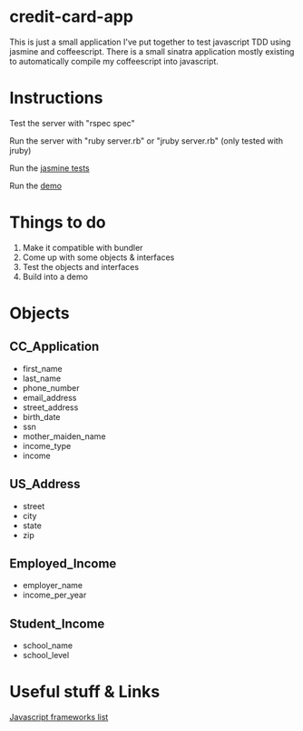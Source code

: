 credit-card-app
===============
This is just a small application I've put together to test javascript TDD using jasmine and coffeescript. There is a
small sinatra application mostly existing to automatically compile my coffeescript into javascript.

Instructions
============
Test the server with "rspec spec"

Run the server with "ruby server.rb" or "jruby server.rb" (only tested with jruby)

Run the [jasmine tests](http://localhost:4567/test)

Run the [demo](http://localhost:4567/demo)

Things to do
============
1.  Make it compatible with bundler
2.  Come up with some objects & interfaces
3.  Test the objects and interfaces
4.  Build into a demo

Objects
=======
CC_Application
--------------
* first_name
* last_name
* phone_number
* email_address
* street_address
* birth_date
* ssn
* mother_maiden_name
* income_type
* income
	
US_Address
----------
*	street
*	city
*	state
*	zip
	
Employed_Income
---------------
*	employer_name
*	income_per_year

Student_Income
--------------
*	school_name
*	school_level


Useful stuff & Links
====================
[Javascript frameworks list](http://codebrief.com/2012/01/the-top-10-javascript-mvc-frameworks-reviewed/)